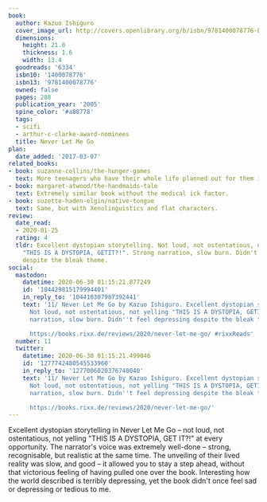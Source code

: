 ```yaml
---
book:
  author: Kazuo Ishiguro
  cover_image_url: http://covers.openlibrary.org/b/isbn/9781400078776-L.jpg
  dimensions:
    height: 21.0
    thickness: 1.6
    width: 13.4
  goodreads: '6334'
  isbn10: '1400078776'
  isbn13: '9781400078776'
  owned: false
  pages: 288
  publication_year: '2005'
  spine_color: '#a88778'
  tags:
  - scifi
  - arthur-c-clarke-award-nominees
  title: Never Let Me Go
plan:
  date_added: '2017-03-07'
related_books:
- book: suzanne-collins/the-hunger-games
  text: More teenagers who have their whole life planned out for them in a dystopia.
- book: margaret-atwood/the-handmaids-tale
  text: Extremely similar book without the medical ick factor.
- book: suzette-haden-elgin/native-tongue
  text: Same, but with Xenolinguistics and flat characters.
review:
  date_read:
  - 2020-01-25
  rating: 4
  tldr: Excellent dystopian storytelling. Not loud, not ostentatious, not yelling
    "THIS IS A DYSTOPIA, GETIT?!". Strong narration, slow burn. Didn't feel depressing
    despite the bleak theme.
social:
  mastodon:
    datetime: 2020-06-30 01:15:21.877249
    id: '104429815179994401'
    in_reply_to: '104418307987392441'
    text: '11/ Never Let Me Go by Kazuo Ishiguro. Excellent dystopian storytelling.
      Not loud, not ostentatious, not yelling "THIS IS A DYSTOPIA, GETIT?!". Strong
      narration, slow burn. Didn''t feel depressing despite the bleak theme.

      https://books.rixx.de/reviews/2020/never-let-me-go/ #rixxReads'
  number: 11
  twitter:
    datetime: 2020-06-30 01:15:21.499046
    id: '1277742480545533960'
    in_reply_to: '1277006020376748040'
    text: '11/ Never Let Me Go by Kazuo Ishiguro. Excellent dystopian storytelling.
      Not loud, not ostentatious, not yelling "THIS IS A DYSTOPIA, GETIT?!". Strong
      narration, slow burn. Didn''t feel depressing despite the bleak theme.

      https://books.rixx.de/reviews/2020/never-let-me-go/'
---
```


Excellent dystopian storytelling in Never Let Me Go – not loud, not ostentatious, not yelling "THIS IS A DYSTOPIA, GET
IT?!" at every opportunity. The narrator's voice was extremely well-done – strong, recognisable, but realistic at the
same time. The unveiling of their lived reality was slow, and good – it allowed you to stay a step ahead, without that
victorious feeling of having pulled one over the book. Interesting how the world described is terribly depressing, yet
the book didn't once feel sad or depressing or tedious to me.
